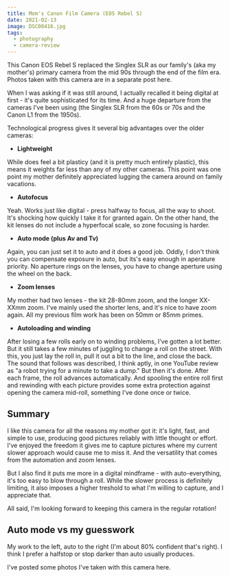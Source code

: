 ```yaml
---
title: Mom's Canon Film Camera (EOS Rebel S)
date: 2021-02-13
image: DSC00416.jpg
tags:
  - photography
  - camera-review
---
```



This Canon EOS Rebel S replaced the Singlex SLR as our family's (aka my mother's) primary camera from the mid 90s through the end of the film era.  Photos taken with this camera are in a separate post <nuxt-link to="moms-canon-photos">here</nuxt-link>.

When I was asking if it was still around, I actually recalled it being digital at first - it's quite sophisticated for its time.  And a huge departure from the cameras I've been using (the Singlex SLR from the 60s or 70s and the Canon L1 from the 1950s).  

Technological progress gives it several big advantages over the older cameras:


 - **Lightweight**

 While does feel a bit plasticy (and it is pretty much entirely plastic), this means it weights far less than any of my other cameras.  This point was one point my mother definitely appreciated lugging the camera around on family vacations.

 - **Autofocus**

 Yeah.  Works just like digital - press halfway to focus, all the way to shoot.  It's shocking how quickly I take it for granted again.  On the other hand, the kit lenses do not include a hyperfocal scale, so zone focusing is harder.

 -  **Auto mode (plus Av and Tv)**

 Again, you can just set it to auto and it does a good job.  Oddly, I don't think you can compensate exposure in auto, but its's easy enough in aperature priority.  No aperture rings on the lenses, you have to change aperture using the wheel on the back.

 - **Zoom lenses**

 My mother had two lenses - the kit 28-80mm zoom, and the longer XX-XXmm zoom.  I've mainly used the shorter lens, and it's nice to have zoom again.  All my previous film work has been on 50mm or 85mm primes.

 - **Autoloading and winding**

 After losing a few rolls early on to winding problems, I've gotten a lot better.  But it still takes a few minutes of juggling to change a roll on the street.  With this, you just lay the roll in, pull it out a bit to the line, and close the back.  The sound that follows was described, I think aptly, in one YouTube review as "a robot trying for a minute to take a dump."  But then it's done.  After each frame, the roll advances automatically.  And spooling the entire roll first and rewinding with each picture provides some extra protection against opening the camera mid-roll, something I've done once or twice.




## Summary

I like this camera for all the reasons my mother got it:  it's light, fast, and simple to use, producing good pictures reliably with little thought or effort.   I've enjoyed the freedom it gives me to capture pictures where my current slower approach would cause me to miss it.  And the versatility that comes from the automation and zoom lenses.  

But I also find it puts me more in a digital mindframe - with auto-everything, it's too easy to blow through a roll.  While the slower process is definitely limiting, it also imposes a higher treshold to what I'm willing to capture, and I appreciate that.  

All said, I'm looking forward to keeping this camera in the regular rotation!



<v-img src="DSC00416.jpg" alt="bar" :dirp="dir"></v-img>
<v-img src="DSC00418.jpg" alt="bar" :dirp="dir"></v-img>
<v-img src="DSC00420.jpg" alt="bar" :dirp="dir"></v-img>


## Auto mode vs my guesswork

My work to the left, auto to the right (I'm about 80% confident that's right).  I think I prefer a halfstop or stop darker than auto usually produces.
<v-img src="000094020030 combined.jpg" alt="bar" :dirp="dir"></v-img>


I've posted some photos I've taken with this camera <nuxt-link to="moms-canon-photos">here</nuxt-link>.


